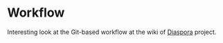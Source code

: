 # Workflow

Interesting look at the Git-based workflow at the wiki of [Diaspora](https://github.com/diaspora/diaspora/wiki/Git-Workflow) project.

